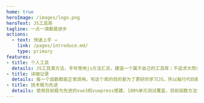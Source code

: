 ```yaml
---
home: true
heroImage: /images/logo.png
heroText: JS工具库
tagline: 一点一滴都是进步
actions:
  - text: 快速上手 →
    link: /pages/introduce.md/
    type: primary
features:
- title: 个人工具
  details: JS工具类方法，手写常用js方法汇总，建造一个属于自己的工具库；不追求大而全，目标是小而实用
- title: 详细记录
  details: 每一个函数都能正常调用。写这个库的目的是为了更好的学习JS，所以每行代码都有注释，并且有详细解释，好记性不如烂笔头。
- title: 技术极为先进
  details: 使用目前极为先进的vue3和vuepress搭建，100%单元测试覆盖，目前函数方法使用js编写，后期将会使用TS改造
---
```

